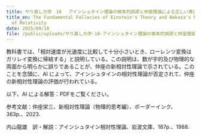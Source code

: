 ```yaml
---
title: やり直し力学　18 　アインシュタイン理論の根本的誤謬と仲座理論による正しい導出
title_en: The Fundamental Fallacies of Einstein's Theory and Nakaza's New Theory
  of Relativity
date: 2025/09/18
file: /public/uploads/やり直し力学-18-アインシュタイン理論の根本的誤謬と仲座理論による正しい導出-コピー.pdf
---
```

教科書では、「相対速度が光速度に比較して十分小さいとき、ローレンツ変換はガリレイ変換に帰結する」と説明している。この説明は、数が宇的及び物理的な両面から明らかに誤りであることが、仲座の新相対性理論で示されている。このことを念頭に、AI によって、アインシュタインの相対性理論が否定されて、仲座の新相対性理論の評価が行われている。

以下、AI による解答：PDFをご覧ください。



参考文献：仲座栄三、新相対性理論（物理的思考編）、ボーダーインク、363p.、2023.

内山龍雄　訳・解説：アインシュタイン相対性理論、岩波文庫、187p.、1988.
